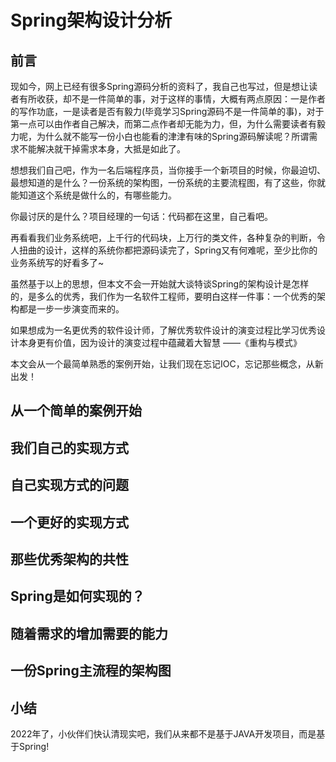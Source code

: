 # Spring架构设计分析

## 前言

现如今，网上已经有很多Spring源码分析的资料了，我自己也写过，但是想让读者有所收获，却不是一件简单的事，对于这样的事情，大概有两点原因：一是作者的写作功底，一是读者是否有毅力(毕竟学习Spring源码不是一件简单的事)，对于第一点可以由作者自己解决，而第二点作者却无能为力，但，为什么需要读者有毅力呢，为什么就不能写一份小白也能看的津津有味的Spring源码解读呢？所谓需求不能解决就干掉需求本身，大抵是如此了。

想想我们自己吧，作为一名后端程序员，当你接手一个新项目的时候，你最迫切、最想知道的是什么？一份系统的架构图，一份系统的主要流程图，有了这些，你就能知道这个系统是做什么的，有哪些能力。

你最讨厌的是什么？项目经理的一句话：代码都在这里，自己看吧。

再看看我们业务系统吧，上千行的代码块，上万行的类文件，各种复杂的判断，令人扭曲的设计，这样的系统你都把源码读完了，Spring又有何难呢，至少比你的业务系统写的好看多了~

虽然基于以上的思想，但本文不会一开始就大谈特谈Spring的架构设计是怎样的，是多么的优秀，我们作为一名软件工程师，要明白这样一件事：一个优秀的架构都是一步一步演变而来的。

如果想成为一名更优秀的软件设计师，了解优秀软件设计的演变过程比学习优秀设计本身更有价值，因为设计的演变过程中蕴藏着大智慧   ——《重构与模式》

本文会从一个最简单熟悉的案例开始，让我们现在忘记IOC，忘记那些概念，从新出发！

## 从一个简单的案例开始

## 我们自己的实现方式

## 自己实现方式的问题

## 一个更好的实现方式

## 那些优秀架构的共性

## Spring是如何实现的？

## 随着需求的增加需要的能力

## 一份Spring主流程的架构图

## 小结

2022年了，小伙伴们快认清现实吧，我们从来都不是基于JAVA开发项目，而是基于Spring!

